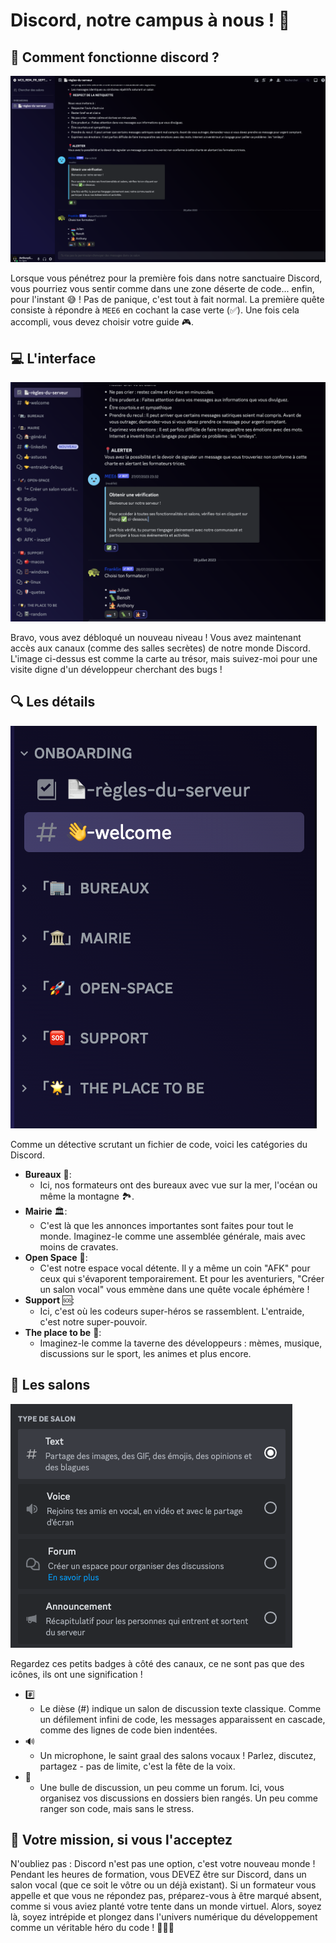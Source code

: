 # Discord, notre campus à nous ! 🏫

## 🤔 Comment fonctionne discord ?

![présentation du serveur sans rôle](assets/1.png)

Lorsque vous pénétrez pour la première fois dans notre sanctuaire Discord, vous pourriez vous sentir comme dans une zone déserte de code... enfin, pour l'instant 😅 ! Pas de panique, c'est tout à fait normal. La première quête consiste à répondre à `MEE6` en cochant la case verte (✅). Une fois cela accompli, vous devez choisir votre guide 🎮.

## 💻 L'interface

![présentation de l'interface](assets/2.png)

Bravo, vous avez débloqué un nouveau niveau ! Vous avez maintenant accès aux canaux (comme des salles secrètes) de notre monde Discord. L'image ci-dessus est comme la carte au trésor, mais suivez-moi pour une visite digne d'un développeur cherchant des bugs !

## 🔍 Les détails

![Toutes les catégories sont affichées](assets/3.png)

Comme un détective scrutant un fichier de code, voici les catégories du Discord.

-   **Bureaux** 🏢:
    -   Ici, nos formateurs ont des bureaux avec vue sur la mer, l'océan ou même la montagne 🏞️.
-   **Mairie** 🏛️:
    -   C'est là que les annonces importantes sont faites pour tout le monde. Imaginez-le comme une assemblée générale, mais avec moins de cravates.
-   **Open Space** 🌌:
    -   C'est notre espace vocal détente. Il y a même un coin "AFK" pour ceux qui s'évaporent temporairement. Et pour les aventuriers, "Créer un salon vocal" vous emmène dans une quête vocale éphémère !
-   **Support** 🆘:
    -   Ici, c'est où les codeurs super-héros se rassemblent. L'entraide, c'est notre super-pouvoir.
-   **The place to be** 🌟:
    -   Imaginez-le comme la taverne des développeurs : mèmes, musique, discussions sur le sport, les animes et plus encore.

## 💬 Les salons

![description des salons](assets/5.png)

Regardez ces petits badges à côté des canaux, ce ne sont pas que des icônes, ils ont une signification !

-   #️⃣
    -   Le dièse (#) indique un salon de discussion texte classique. Comme un défilement infini de code, les messages apparaissent en cascade, comme des lignes de code bien indentées.
-   🔊
    -   Un microphone, le saint graal des salons vocaux ! Parlez, discutez, partagez - pas de limite, c'est la fête de la voix.
-   💬
    -   Une bulle de discussion, un peu comme un forum. Ici, vous organisez vos discussions en dossiers bien rangés. Un peu comme ranger son code, mais sans le stress.

## 📝 Votre mission, si vous l'acceptez

N'oubliez pas : Discord n'est pas une option, c'est votre nouveau monde ! Pendant les heures de formation, vous DEVEZ être sur Discord, dans un salon vocal (que ce soit le vôtre ou un déjà existant). Si un formateur vous appelle et que vous ne répondez pas, préparez-vous à être marqué absent, comme si vous aviez planté votre tente dans un monde virtuel.
Alors, soyez là, soyez intrépide et plongez dans l'univers numérique du développement comme un véritable héro du code ! 🦸‍♂️🚀
